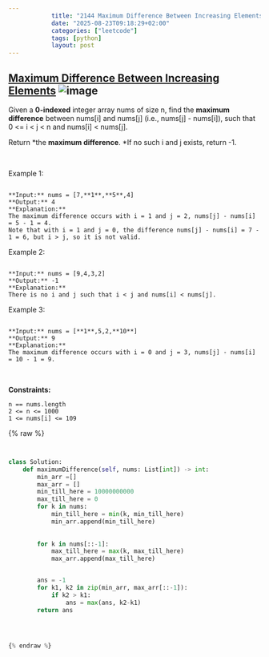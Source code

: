```yaml
---
            title: "2144 Maximum Difference Between Increasing Elements"
            date: "2025-08-23T09:18:29+02:00"
            categories: ["leetcode"]
            tags: [python]
            layout: post
---
```

            
## [Maximum Difference Between Increasing Elements](https://leetcode.com/problems/maximum-difference-between-increasing-elements) ![image](https://img.shields.io/badge/Difficulty-Easy-brightgreen)

Given a **0-indexed** integer array nums of size n, find the **maximum difference** between nums[i] and nums[j] (i.e., nums[j] - nums[i]), such that 0 <= i < j < n and nums[i] < nums[j].

Return *the **maximum difference**. *If no such i and j exists, return -1.

 

Example 1:

```

**Input:** nums = [7,**1**,**5**,4]
**Output:** 4
**Explanation:**
The maximum difference occurs with i = 1 and j = 2, nums[j] - nums[i] = 5 - 1 = 4.
Note that with i = 1 and j = 0, the difference nums[j] - nums[i] = 7 - 1 = 6, but i > j, so it is not valid.

```

Example 2:

```

**Input:** nums = [9,4,3,2]
**Output:** -1
**Explanation:**
There is no i and j such that i < j and nums[i] < nums[j].

```

Example 3:

```

**Input:** nums = [**1**,5,2,**10**]
**Output:** 9
**Explanation:**
The maximum difference occurs with i = 0 and j = 3, nums[j] - nums[i] = 10 - 1 = 9.

```

 

**Constraints:**

	n == nums.length
	2 <= n <= 1000
	1 <= nums[i] <= 109

{% raw %}


```python


class Solution:
    def maximumDifference(self, nums: List[int]) -> int:
        min_arr =[]
        max_arr = []
        min_till_here = 10000000000
        max_till_here = 0
        for k in nums:
            min_till_here = min(k, min_till_here)
            min_arr.append(min_till_here)
            
        
        for k in nums[::-1]:
            max_till_here = max(k, max_till_here)
            max_arr.append(max_till_here)


        ans = -1
        for k1, k2 in zip(min_arr, max_arr[::-1]):
            if k2 > k1:
                ans = max(ans, k2-k1)
        return ans




{% endraw %}
```
